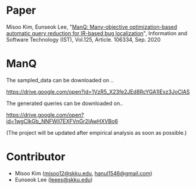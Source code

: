 # Paper
Misoo Kim, Eunseok Lee, "[ManQ: Many-objective optimization-based automatic query reduction for IR-based bug localization](https://www.google.com/url?q=https%3A%2F%2Fwww.sciencedirect.com%2Fscience%2Farticle%2Fpii%2FS0950584920300938&sa=D&sntz=1&usg=AFQjCNF5hO9AkXIVlGYoU3Bd4dV9DZLqbg)", Information and Software Technology (IST), Vol.125, Article. 106334, Sep. 2020

# ManQ

The sampled_data can be downloaded on ..

https://drive.google.com/open?id=1VzR5_X23fe2JEd8RcYGA1IExz3JoClAS

The generated queries can be downloaded on..

https://drive.google.com/open?id=1wgClkGb_NNFWll7EXFVnGr2IAwHXVBo6

(The project will be updated after empirical analysis as soon as possible.)

# Contributor
  - Misoo Kim (misoo12@skku.edu, hanul1546@gmail.com)
  - Eunseok Lee (leees@skku.edu)
